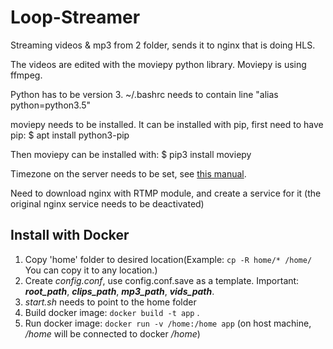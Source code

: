 # Loop-Streamer
Streaming videos &amp; mp3 from 2 folder, sends it to nginx that is doing HLS.

The videos are edited with the moviepy python library. Moviepy is using ffmpeg.

Python has to be version 3.
~/.bashrc needs to contain line "alias python=python3.5"

moviepy needs to be installed.
It can be installed with pip, first need to have pip:
$ apt install python3-pip

Then moviepy can be installed with:
$ pip3 install moviepy


Timezone on the server needs to be set, see [this manual](https://linuxize.com/post/how-to-set-or-change-timezone-on-debian-10/).

Need to download nginx with RTMP module, and create a service for it (the original nginx service needs to be deactivated)

## Install with Docker

1) Copy 'home' folder to desired location(Example: `cp -R home/* /home/`    You can copy it to any location.)
2) Create _config.conf_, use config.conf.save as a template. Important: ___root_path___, ___clips_path___, ___mp3_path___, ___vids_path___.
3) _start.sh_ needs to point to the home folder
4) Build docker image: `docker build -t app` .
5) Run docker image: `docker run -v /home:/home app` (on host machine, _/home_ will be connected to docker _/home_)